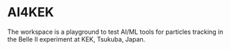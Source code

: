 # AI4KEK

The workspace is a playground to test AI/ML tools for particles tracking in the Belle II experiment at KEK, Tsukuba, Japan.